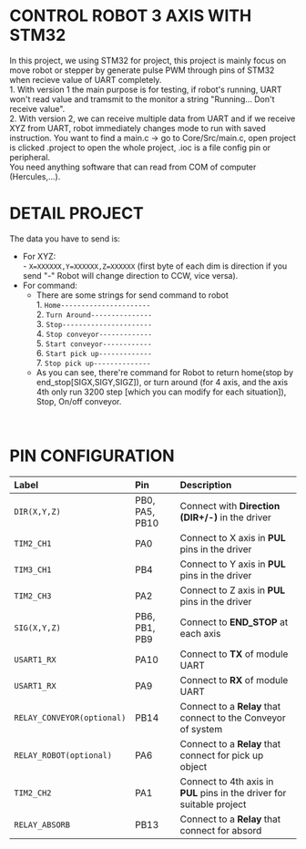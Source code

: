 # CONTROL ROBOT 3 AXIS WITH STM32
In this project, we using STM32 for project, this project is mainly focus on move robot or stepper by generate pulse PWM through pins of STM32 when recieve value of UART completely. <br />
      1. With version 1 the main purpose is for testing, if robot's running, UART won't read value and tramsmit to the monitor a string "Running... Don't receive value".  <br />
      2. With version 2, we can receive multiple data from UART and if we receive XYZ from UART, robot immediately changes mode to  run with saved instruction.
You want to find a main.c -> go to Core/Src/main.c, open project is clicked .project to open the whole project, .ioc is a file config pin or peripheral.  <br />
You need anything software that can read from COM of computer (Hercules,...).  <br />
# DETAIL PROJECT
The data you have to send is: 
   - For XYZ: <br />
            -   `X=XXXXXX,Y=XXXXXX,Z=XXXXXX` (first byte of each dim is direction if you send "-" Robot will change direction to CCW, vice versa).
   - For command:
        -   There are some strings for send command to robot <br />
          1. `Home----------------------`  <br />
          2. `Turn Around---------------`  <br />
          3. `Stop----------------------`  <br />
          4. `Stop conveyor-------------`  <br />
          5. `Start conveyor------------`  <br />
          6. `Start pick up-------------`  <br />
          7. `Stop pick up--------------`  <br />
     -   As you can see, there're command for Robot to return home(stop by end_stop[SIGX,SIGY,SIGZ]), or turn around (for 4 axis, and the axis 4th only run 3200 step [which you can modify for each situation]), Stop, On/off conveyor.
<br />

# PIN CONFIGURATION

|Label  |Pin | Description |
| :--- | :--- | :---|
| `DIR(X,Y,Z)` | PB0, PA5, PB10 |Connect with **Direction (DIR+/-)** in the driver|
| `TIM2_CH1` | PA0 |Connect to X axis in **PUL** pins in the driver|
| `TIM3_CH1` | PB4 |Connect to Y axis in **PUL** pins in the driver|
| `TIM2_CH3` | PA2 |Connect to Z axis in **PUL** pins in the driver|
| `SIG(X,Y,Z)` | PB6, PB1, PB9 |Connect to **END_STOP** at each axis|
| `USART1_RX` | PA10 |Connect to **TX** of module UART|
| `USART1_RX` | PA9 |Connect to **RX** of module UART|
| `RELAY_CONVEYOR(optional)` | PB14 |Connect to a **Relay** that connect to the Conveyor of system|
| `RELAY_ROBOT(optional)`  | PA6 |Connect to a **Relay** that connect for pick up object|
| `TIM2_CH2` | PA1 |Connect to 4th axis in **PUL** pins in the driver for suitable project|
|`RELAY_ABSORB`| PB13|Connect to a **Relay** that connect for absord|
